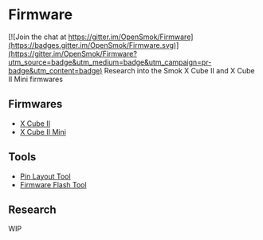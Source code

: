 # Firmware

[![Join the chat at https://gitter.im/OpenSmok/Firmware](https://badges.gitter.im/OpenSmok/Firmware.svg)](https://gitter.im/OpenSmok/Firmware?utm_source=badge&utm_medium=badge&utm_campaign=pr-badge&utm_content=badge)
Research into the Smok X Cube II and X Cube II Mini firmwares


## Firmwares

- [X Cube II](firmwares/VIVI-52/README.md)
- [X Cube II Mini](firmwares/VIVI-52/README.md)

## Tools

- [Pin Layout Tool](tools/PinConfig/)
- [Firmware Flash Tool](tools/NuvoISP/)

## Research

WIP
